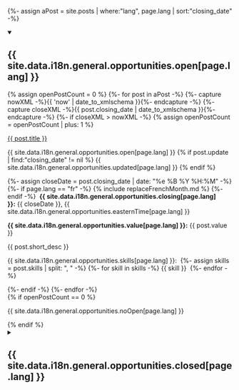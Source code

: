 {%- assign aPost = site.posts | where:"lang", page.lang | sort:"closing_date" -%}
<link rel='stylesheet' href='../assets/css/gridify.css' />

<div>
  <details open>
    <summary>
      <h2>{{ site.data.i18n.general.opportunities.open[page.lang] }}</h2>
    </summary>
    <section>
      <div class="row wb-eqht">
        {% assign openPostCount = 0 %}
        {%- for post in aPost -%}
        {%- capture nowXML -%}{{ 'now' | date_to_xmlschema }}{%- endcapture -%}
        {%- capture closeXML -%}{{ post.closing_date | date_to_xmlschema }}{%- endcapture -%}
        {%- if closeXML > nowXML -%}
        {% assign openPostCount = openPostCount | plus: 1 %}
        <div class="col-xs-12 col-md-6">
          <div class="panel panel-default position-relative">
            <div class="panel-heading">
              <p><a class="post-link" href="{{ post.url | prepend: site.baseurl }}">{{ post.title }}</a></p>
            </div>
            <div class="panel-body">
              <p>
                <span class="label label-success">{{ site.data.i18n.general.opportunities.open[page.lang] }}</span>
                {% if post.update | find:"closing_date" != nil %}
                <span class="label label-info">{{ site.data.i18n.general.opportunities.updated[page.lang] }}</span>
                {% endif %}
              </p>
              <p>
                {%- assign closeDate = post.closing_date | date: "%e %B %Y %H:%M" -%}
                {%- if page.lang == "fr" -%}
                {% include replaceFrenchMonth.md %}
                {%- endif -%}
                <span class="glyphicon glyphicon-calendar"></span>&nbsp;<strong>{{
                  site.data.i18n.general.opportunities.closing[page.lang] }}:</strong>&nbsp;{{ closeDate }}, {{
                site.data.i18n.general.opportunities.easternTime[page.lang] }}
              </p>
              <p><strong>{{ site.data.i18n.general.opportunities.value[page.lang] }}:</strong>&nbsp;{{ post.value }}
              </p>
              <p>{{ post.short_desc }}</p>
              <p>{{ site.data.i18n.general.opportunities.skills[page.lang] }}:&nbsp;
                {%- assign skills = post.skills | split: ", " -%}
                {%- for skill in skills -%}
                <span class="label label-primary">{{ skill }}</span>&nbsp;
                {%- endfor -%}
              </p>
            </div>
          </div>
        </div>
        {%- endif -%}
        {%- endfor -%}
      </div>
      {% if openPostCount == 0 %}
      <p class="brdr-bttm">{{ site.data.i18n.general.opportunities.noOpen[page.lang] }}</p>
      {% endif %}
    </section>
  </details>
  <details>
    <summary>
      <h2>{{ site.data.i18n.general.opportunities.closed[page.lang] }}</h2>
    </summary>
    <section>
      <div class="row wb-eqht">
        {%- for post in aPost -%}
        {%- capture nowXML -%}{{ 'now' | date_to_xmlschema }}{%- endcapture -%}
        {%- capture closeXML -%}{{ post.closing_date | date_to_xmlschema }}{%- endcapture -%}
        {%- if closeXML < nowXML -%} <div class="col-xs-12 col-md-6">
          <div class="panel panel-default position-relative">
            <div class="panel-heading">
              <p><a class="post-link" href="{{ post.url | prepend: site.baseurl }}">{{ post.title }}</a></p>
            </div>
            <div class="panel-body">
              <p>
                {%- assign closeDate = post.closing_date | date: "%e %B %Y %H:%M" -%}
                {%- if page.lang == "fr" -%}
                {% include replaceFrenchMonth.md %}
                {%- endif -%}
                <span class="label label-danger">{{ site.data.i18n.general.opportunities.closed[page.lang] }}</span>
                {{ site.data.i18n.general.opportunities.closed[page.lang] }}:&nbsp;{{ closeDate }}
              </p>
              <p>{{ post.value }}</p>
              <p>{{ post.short_desc }}</p>
              <p>{{ site.data.i18n.general.opportunities.skills[page.lang] }}:&nbsp;
                {%- assign skills = post.skills | split: ", " -%}
                {%- for skill in skills -%}
                <span class="label label-primary">{{ skill }}</span>&nbsp;
                {%- endfor -%}
              </p>
            </div>
          </div>
      </div>
      {%- endif -%}
      {%- endfor -%}
    </section>
  </details>
</div>